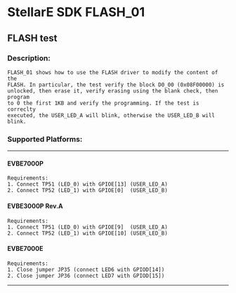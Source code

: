 # StellarE SDK FLASH_01

## FLASH test

### Description: 
	FLASH_01 shows how to use the FLASH driver to modify the content of the
	FLASH. In particular, the test verify the block D0_00 (0x08F00000) is
	unlocked, then erase it, verify erasing using the blank check, then program
	to 0 the first 1KB and verify the programming. If the test is correclty
	executed, the USER_LED_A will blink, otherwise the USER_LED_B will blink.
### Supported Platforms:
-----------------------------------------------------------
#### EVBE7000P
	Requirements:
	1. Connect TP51 (LED_0) with GPIOE[13] (USER_LED_A)
	2. Connect TP52 (LED_1) with GPIOE[0]  (USER_LED_B)
#### EVBE3000P Rev.A
	Requirements:
	1. Connect TP51 (LED_0) with GPIOE[9]  (USER_LED_A)
	2. Connect TP52 (LED_1) with GPIOE[10] (USER_LED_B)
#### EVBE7000E
	Requirements:
	1. Close jumper JP35 (connect LED6 with GPIOD[14])
	2. Close jumper JP36 (connect LED7 with GPIOD[15])
-----------------------------------------------------------